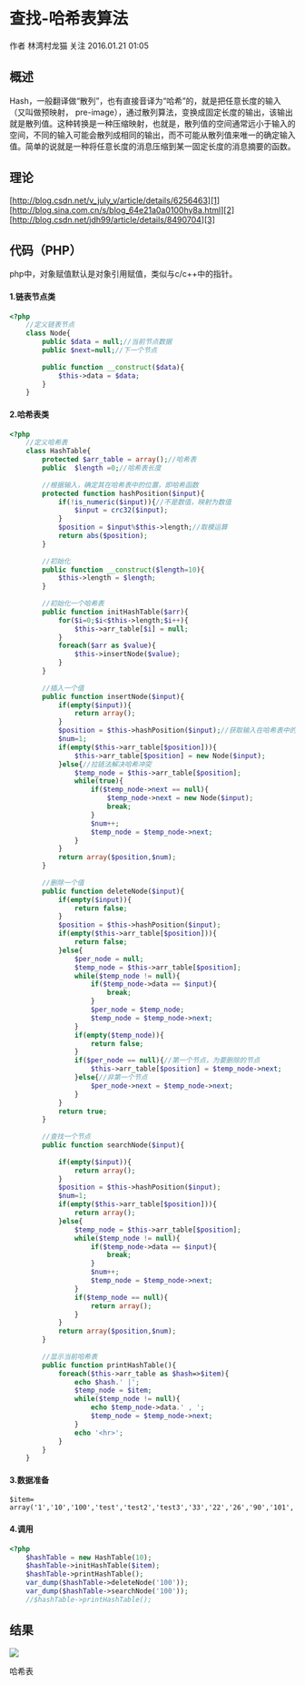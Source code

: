 # 查找-哈希表算法

作者  林湾村龙猫 关注 2016.01.21 01:05 

## **概述**

Hash，一般翻译做“散列”，也有直接音译为“哈希”的，就是把任意长度的输入（又叫做预映射， pre-image），通过散列算法，变换成固定长度的输出，该输出就是散列值。这种转换是一种压缩映射，也就是，散列值的空间通常远小于输入的空间，不同的输入可能会散列成相同的输出，而不可能从散列值来唯一的确定输入值。简单的说就是一种将任意长度的消息压缩到某一固定长度的消息摘要的函数。

## **理论**

[http://blog.csdn.net/v_july_v/article/details/6256463][1]  
[http://blog.sina.com.cn/s/blog_64e21a0a0100hy8a.html][2]  
[http://blog.csdn.net/jdh99/article/details/8490704][3]

## **代码（PHP）**

php中，对象赋值默认是对象引用赋值，类似与c/c++中的指针。

#### **1.链表节点类**

```php
<?php
    //定义链表节点
    class Node{
        public $data = null;//当前节点数据
        public $next=null;//下一个节点
    
        public function __construct($data){
            $this->data = $data;
        }
    }
```

#### **2.哈希表类**

```php
<?php
    //定义哈希表
    class HashTable{
        protected $arr_table = array();//哈希表
        public  $length =0;//哈希表长度
    
        //根据输入，确定其在哈希表中的位置，即哈希函数
        protected function hashPosition($input){
            if(!is_numeric($input)){//不是数值，映射为数值
                $input = crc32($input);
            }
            $position = $input%$this->length;//取模运算
            return abs($position);
        }
    
        //初始化
        public function __construct($length=10){
            $this->length = $length;
        }
    
        //初始化一个哈希表
        public function initHashTable($arr){
            for($i=0;$i<$this->length;$i++){
                $this->arr_table[$i] = null;
            }
            foreach($arr as $value){
                $this->insertNode($value);
            }
        }
    
        //插入一个值
        public function insertNode($input){
            if(empty($input)){
                return array();
            }
            $position = $this->hashPosition($input);//获取输入在哈希表中的位置
            $num=1;
            if(empty($this->arr_table[$position])){
                $this->arr_table[$position] = new Node($input);
            }else{//拉链法解决哈希冲突
                $temp_node = $this->arr_table[$position];
                while(true){
                    if($temp_node->next == null){
                        $temp_node->next = new Node($input);
                        break;
                    }
                    $num++;
                    $temp_node = $temp_node->next;
                }
            }
            return array($position,$num);
        }
    
        //删除一个值
        public function deleteNode($input){
            if(empty($input)){
                return false;
            }
            $position = $this->hashPosition($input);
            if(empty($this->arr_table[$position])){
                return false;
            }else{
                $per_node = null;
                $temp_node = $this->arr_table[$position];
                while($temp_node != null){
                    if($temp_node->data == $input){
                        break;
                    }
                    $per_node = $temp_node;
                    $temp_node = $temp_node->next;
                }
                if(empty($temp_node)){
                    return false;
                }
                if($per_node == null){//第一个节点，为要删除的节点
                    $this->arr_table[$position] = $temp_node->next;
                }else{//非第一个节点
                    $per_node->next = $temp_node->next;
                }
            }
            return true;
        }
    
        //查找一个节点
        public function searchNode($input){
    
            if(empty($input)){
                return array();
            }
            $position = $this->hashPosition($input);
            $num=1;
            if(empty($this->arr_table[$position])){
                return array();
            }else{
                $temp_node = $this->arr_table[$position];
                while($temp_node != null){
                    if($temp_node->data == $input){
                        break;
                    }
                    $num++;
                    $temp_node = $temp_node->next;
                }
                if($temp_node == null){
                    return array();
                }
            }
            return array($position,$num);
        }
    
        //显示当前哈希表
        public function printHashTable(){
            foreach($this->arr_table as $hash=>$item){
                echo $hash.' |';
                $temp_node = $item;
                while($temp_node != null){
                    echo $temp_node->data.' , ';
                    $temp_node = $temp_node->next;
                }
                echo '<hr>';
            }
        }
    }
```

#### **3.数据准备**

    $item= array('1','10','100','test','test2','test3','33','22','26','90','101','100','47','63','txm','tom','cat','apache','nginx','777','333');

#### **4.调用**

```php
<?php
    $hashTable = new HashTable(10);
    $hashTable->initHashTable($item);
    $hashTable->printHashTable();
    var_dump($hashTable->deleteNode('100'));
    var_dump($hashTable->searchNode('100'));
    //$hashTable->printHashTable();
```

## **结果**

![][4]



哈希表


[1]: http://blog.csdn.net/v_july_v/article/details/6256463
[2]: http://blog.sina.com.cn/s/blog_64e21a0a0100hy8a.html
[3]: http://blog.csdn.net/jdh99/article/details/8490704
[4]: ../img/301894-3c738f548860a394.png